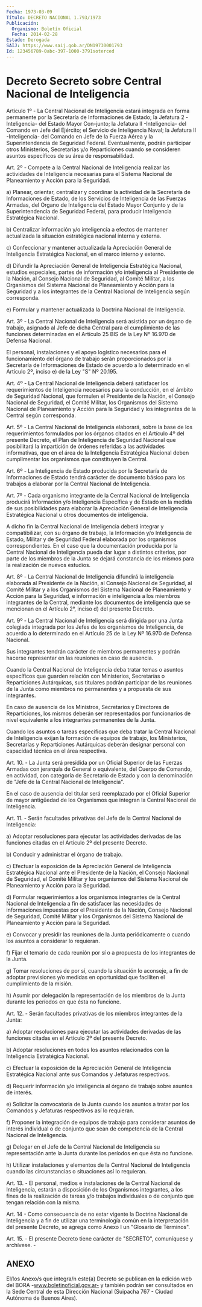 ```yaml
---
Fecha: 1973-03-09
Título: DECRETO NACIONAL 1.793/1973
Publicación:
  Organismo: Boletín Oficial
  Fecha: 2014-02-28
Estado: Derogada
SAIJ: https://www.saij.gob.ar/DN19730001793
Id: 123456789-0abc-397-1000-3791soterced
---
```

# Decreto Secreto sobre Central Nacional de Inteligencia

<a id="1"></a>
Artículo 1º - La Central Nacional de Inteligencia estará integrada en forma permanente por la Secretaría de Informaciones de Estado; la Jefatura 2 -Inteligencia- del Estado Mayor Con-junto; la Jefatura II -Inteligencia- del Comando en Jefe del Ejército; el Servicio de Inteligencia Naval; la Jefatura II -Inteligencia- del Comando en Jefe de la Fuerza Aérea y la Superintendencia de Seguridad Federal. Eventualmente, podrán participar otros Ministerios, Secretarías y/o Reparticiones cuando se consideren asuntos específicos de su área de responsabilidad.

<a id="2"></a>
Art. 2º - Compete a la Central Nacional de Inteligencia realizar las actividades de Inteligencia necesarias para el Sistema Nacional de Planeamiento y Acción para la Seguridad.

a) Planear, orientar, centralizar y coordinar la actividad de la Secretaría de Informaciones de Estado, de los Servicios de Inteligencia de las Fuerzas Armadas, del Organo de Inteligencia del Estado Mayor Conjunto y de la Superintendencia de Seguridad Federal, para producir Inteligencia Estratégica Nacional.

b) Centralizar información y/o inteligencia a efectos de mantener actualizada la situación estratégica nacional interna y externa.

c) Confeccionar y mantener actualizada la Apreciación General de Inteligencia Estratégica Nacional, en el marco interno y externo.

d) Difundir la Apreciación General de Inteligencia Estratégica Nacional, estudios especiales, partes de información y/o inteligencia al Presidente de la Nación, al Consejo Nacional de Seguridad, al Comité Militar, a los Organismos del Sistema Nacional de Planeamiento y Acción para la Seguridad y a los integrantes de la Central Nacional de Inteligencia según corresponda.

e) Formular y mantener actualizada la Doctrina Nacional de Inteligencia.

<a id="3"></a>
Art. 3º - La Central Nacional de Inteligencia será asistida por un órgano de trabajo, asignado al Jefe de dicha Central para el cumplimiento de las funciones determinadas en el Artículo 25 BIS de la Ley Nº 16.970 de Defensa Nacional.

El personal, instalaciones y el apoyo logístico necesarios para el funcionamiento del órgano de trabajo serán proporcionados por la Secretaría de Informaciones de Estado de acuerdo a lo determinado en el Artículo 2º, inciso e) de la Ley "S" Nº 20.195.

<a id="4"></a>
Art. 4º - La Central Nacional de Inteligencia deberá satisfacer los requerimientos de Inteligencia necesarios para la conducción, en el ámbito de Seguridad Nacional, que formulen el Presidente de la Nación, el Consejo Nacional de Seguridad, el Comité Militar, los Organismos del Sistema Nacional de Planeamiento y Acción para la Seguridad y los integrantes de la Central según corresponda.

<a id="5"></a>
Art. 5º - La Central Nacional de Inteligencia elaborará, sobre la base de los requerimientos formulados por los órganos citados en el Artículo 4º del presente Decreto, el Plan de Inteligencia de Seguridad Nacional que posibilitará la impartición de órdenes referidas a las actividades informativas, que en el área de la Inteligencia Estratégica Nacional deben cumplimentar los organismos que constituyen la Central.

<a id="6"></a>
Art. 6º - La Inteligencia de Estado producida por la Secretaría de Informaciones de Estado tendrá carácter de documento básico para los trabajos a elaborar por la Central Nacional de Inteligencia.

<a id="7"></a>
Art. 7º - Cada organismo integrante de la Central Nacional de Inteligencia producirá Información y/o Inteligencia Específica y de Estado en la medida de sus posibilidades para elaborar la Apreciación General de Inteligencia Estratégica Nacional u otros documentos de inteligencia.

A dicho fin la Central Nacional de Inteligencia deberá integrar y compatibilizar, con su órgano de trabajo, la Información y/o Inteligencia de Estado, Militar y de Seguridad Federal elaborada por los organismos correspondientes. En el caso que la documentación producida por la Central Nacional de Inteligencia pueda dar lugar a distintos criterios, por parte de los miembros de la Junta se dejará constancia de los mismos para la realización de nuevos estudios.

<a id="8"></a>
Art. 8º - La Central Nacional de Inteligencia difundirá la inteligencia elaborada al Presidente de la Nación, al Consejo Nacional de Seguridad, al Comité Militar y a los Organismos del Sistema Nacional de Planeamiento y Acción para la Seguridad, e información e inteligencia a los miembros integrantes de la Central, mediante los documentos de inteligencia que se mencionan en el Artículo 2°, inciso d) del presente Decreto.

<a id="9"></a>
Art. 9º - La Central Nacional de Inteligencia será dirigida por una Junta colegiada integrada por los Jefes de los organismos de Inteligencia, de acuerdo a lo determinado en el Artículo 25 de la Ley Nº 16.970 de Defensa Nacional.

Sus integrantes tendrán carácter de miembros permanentes y podrán hacerse representar en las reuniones en caso de ausencia.

Cuando la Central Nacional de Inteligencia deba tratar temas o asuntos específicos que guarden relación con Ministerios, Secretarías o Reparticiones Autárquicas, sus titulares podrán participar de las reuniones de la Junta como miembros no permanentes y a propuesta de sus integrantes.

En caso de ausencia de los Ministros, Secretarios y Directores de Reparticiones, los mismos deberán ser representados por funcionarios de nivel equivalente a los integrantes permanentes de la Junta.

Cuando los asuntos o tareas específicas que deba tratar la Central Nacional de Inteligencia exijan la formación de equipos de trabajo, los Ministerios, Secretarías y Reparticiones Autárquicas deberán designar personal con capacidad técnica en el área respectiva.

<a id="10"></a>
Art. 10. - La Junta será presidida por un Oficial Superior de las Fuerzas Armadas con jerarquía de General o equivalente, del Cuerpo de Comando, en actividad, con categoría de Secretario de Estado y con la denominación de "Jefe de la Central Nacional de Inteligencia".

En el caso de ausencia del titular será reemplazado por el Oficial Superior de mayor antigüedad de los Organismos que integran la Central Nacional de Inteligencia.

<a id="11"></a>
Art. 11. - Serán facultades privativas del Jefe de la Central Nacional de Inteligencia:

a) Adoptar resoluciones para ejecutar las actividades derivadas de las funciones citadas en el   Artículo 2º del presente Decreto.

b) Conducir y administrar el órgano de trabajo.

c) Efectuar la exposición de la Apreciación General de Inteligencia Estratégica Nacional ante el Presidente de la Nación, el Consejo Nacional de Seguridad, el Comité Militar y los organismos del Sistema Nacional de Planeamiento y Acción para la Seguridad.

d) Formular requerimientos a los organismos integrantes de la Central Nacional de Inteligencia a fin de satisfacer las necesidades de informaciones impuestas por el Presidente de la Nación, Consejo Nacional de Seguridad, Comité Militar y los Organismos del Sistema Nacional de Planeamiento y Acción para la Seguridad.

e) Convocar y presidir las reuniones de la Junta periódicamente o cuando los asuntos a considerar lo requieran.

f) Fijar el temario de cada reunión por sí o a propuesta de los integrantes de la Junta.

g) Tomar resoluciones de por sí, cuando la situación lo aconseje, a fin de adoptar previsiones y/o medidas en oportunidad que faciliten el cumplimiento de la misión.

h) Asumir por delegación la representación de los miembros de la Junta durante los períodos en que ésta no funcione.

<a id="12"></a>
Art. 12. - Serán facultades privativas de los miembros integrantes de la Junta:

a) Adoptar resoluciones para ejecutar las actividades derivadas de las funciones citadas en el   Artículo 2º del presente Decreto.

b) Adoptar resoluciones en todos los asuntos relacionados con la Inteligencia Estratégica Nacional.

c) Efectuar la exposición de la Apreciación General de Inteligencia Estratégica Nacional ante sus Comandos y Jefaturas respectivos.

d) Requerir información y/o inteligencia al órgano de trabajo sobre asuntos de interés.

e) Solicitar la convocatoria de la Junta cuando los asuntos a tratar por los Comandos y Jefaturas respectivos así lo requieran.

f) Proponer la integración de equipos de trabajo para considerar asuntos de interés individual o de conjunto que sean de competencia de la Central Nacional de Inteligencia.

g) Delegar en el Jefe de la Central Nacional de Inteligencia su representación ante la Junta durante los períodos en que ésta no funcione.

h) Utilizar instalaciones y elementos de la Central Nacional de Inteligencia cuando las circunstancias o situaciones así lo requieran.

<a id="13"></a>
Art. 13. - El personal, medios e instalaciones de la Central Nacional de Inteligencia, estarán a disposición de los Organismos integrantes, a los fines de la realización de tareas y/o trabajos individuales o de conjunto que tengan relación con la misma.

<a id="14"></a>
Art. 14 - Como consecuencia de no estar vigente la Doctrina Nacional de Inteligencia y a fin de utilizar una terminología común en la interpretación del presente Decreto, se agrega como Anexo I un "Glosario de Términos".

<a id="15"></a>
Art. 15. - El presente Decreto tiene carácter de "SECRETO", comuníquese y archívese. -

## ANEXO

El/los Anexo/s que integra/n este(a) Decreto se publican en la edición web del BORA -www.boletinoficial.gov.ar- y también podrán ser consultados en la Sede Central de esta Dirección Nacional (Suipacha 767 - Ciudad Autónoma de Buenos Aires).